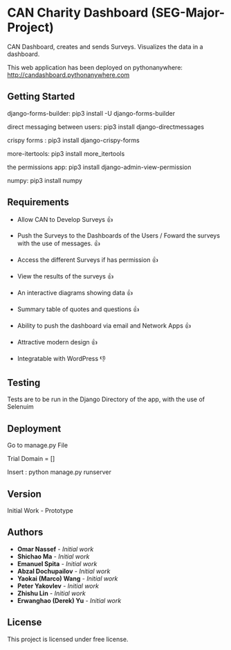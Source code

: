 # CAN Charity Dashboard (SEG-Major-Project)

CAN Dashboard, creates and sends Surveys. Visualizes the data in a dashboard.

This web application has been deployed on pythonanywhere:  http://candashboard.pythonanywhere.com

## Getting Started

django-forms-builder: pip3 install -U django-forms-builder
 
direct messaging between users: pip3 install django-directmessages

crispy forms : pip3 install django-crispy-forms

more-itertools: pip3 install more_itertools

the permissions app: pip3 install django-admin-view-permission

numpy: pip3 install numpy

## Requirements

* Allow CAN to Develop Surveys :+1:

* Push the Surveys to the Dashboards of the Users / Foward the surveys with the use of messages. :+1:

* Access the different Surveys if has permission :+1:

* View the results of the surveys :+1:

* An interactive diagrams showing data :+1:

* Summary table of quotes and questions :+1:

* Ability to push the dashboard via email and Network Apps :+1:

* Attractive modern design :+1:

* Integratable with WordPress :-1:



## Testing

Tests are to be run in the Django Directory of the app, with the use of Selenuim

## Deployment

Go to manage.py File

Trial Domain = []

Insert : python manage.py runserver

## Version

Initial Work - Prototype

## Authors

* **Omar Nassef** - *Initial work* 
* **Shichao Ma** - *Initial work* 
* **Emanuel Spita** - *Initial work* 
* **Abzal Dochupailov** - *Initial work* 
* **Yaokai (Marco) Wang** - *Initial work* 
* **Peter Yakovlev** - *Initial work* 
* **Zhishu Lin** - *Initial work*
* **Erwanghao (Derek) Yu** - *Initial work* 

## License

This project is licensed under free license.


